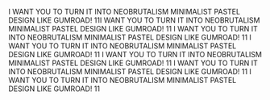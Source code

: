 I WANT YOU TO TURN IT INTO NEOBRUTALISM MINIMALIST PASTEL DESIGN LIKE GUMROAD!
11I WANT YOU TO TURN IT INTO NEOBRUTALISM MINIMALIST PASTEL DESIGN LIKE GUMROAD!
11
I WANT YOU TO TURN IT INTO NEOBRUTALISM MINIMALIST PASTEL DESIGN LIKE GUMROAD!
11
I WANT YOU TO TURN IT INTO NEOBRUTALISM MINIMALIST PASTEL DESIGN LIKE GUMROAD!
11
I WANT YOU TO TURN IT INTO NEOBRUTALISM MINIMALIST PASTEL DESIGN LIKE GUMROAD!
11
I WANT YOU TO TURN IT INTO NEOBRUTALISM MINIMALIST PASTEL DESIGN LIKE GUMROAD!
11
I WANT YOU TO TURN IT INTO NEOBRUTALISM MINIMALIST PASTEL DESIGN LIKE GUMROAD!
11

